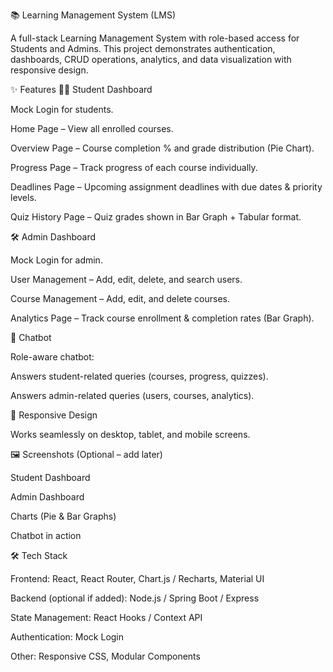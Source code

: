 📚 Learning Management System (LMS)

A full-stack Learning Management System with role-based access for Students and Admins.
This project demonstrates authentication, dashboards, CRUD operations, analytics, and data visualization with responsive design.

✨ Features
👨‍🎓 Student Dashboard

Mock Login for students.

Home Page – View all enrolled courses.

Overview Page – Course completion % and grade distribution (Pie Chart).

Progress Page – Track progress of each course individually.

Deadlines Page – Upcoming assignment deadlines with due dates & priority levels.

Quiz History Page – Quiz grades shown in Bar Graph + Tabular format.

🛠️ Admin Dashboard

Mock Login for admin.

User Management – Add, edit, delete, and search users.

Course Management – Add, edit, and delete courses.

Analytics Page – Track course enrollment & completion rates (Bar Graph).

💬 Chatbot

Role-aware chatbot:

Answers student-related queries (courses, progress, quizzes).

Answers admin-related queries (users, courses, analytics).

📱 Responsive Design

Works seamlessly on desktop, tablet, and mobile screens.

🖼️ Screenshots (Optional – add later)

Student Dashboard

Admin Dashboard

Charts (Pie & Bar Graphs)

Chatbot in action

🛠️ Tech Stack

Frontend: React, React Router, Chart.js / Recharts, Material UI

Backend (optional if added): Node.js / Spring Boot / Express

State Management: React Hooks / Context API

Authentication: Mock Login

Other: Responsive CSS, Modular Components
